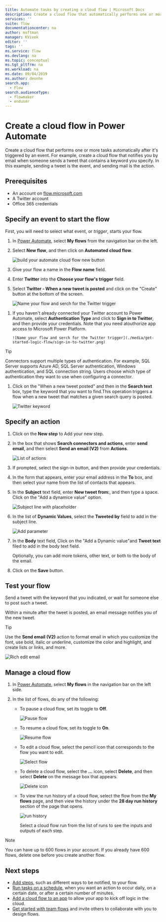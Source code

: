 ```yaml
---
title: Automate tasks by creating a cloud flow | Microsoft Docs
description: Create a cloud flow that automatically performs one or more actions, such as sending email, when events like someone adding a row to a SharePoint list occur.
services: ''
suite: flow
documentationcenter: na
author: msftman
manager: KVivek
editor: ''
tags: ''
ms.service: flow
ms.devlang: na
ms.topic: conceptual
ms.tgt_pltfrm: na
ms.workload: na
ms.date: 09/04/2019
ms.author: deonhe
search.app: 
  - Flow
search.audienceType: 
  - flowmaker
  - enduser
---
```

# Create a cloud flow in Power Automate

Create a cloud flow that performs one or more tasks automatically after it's triggered by an event. For example, create a cloud flow that notifies you by email when someone sends a tweet that contains a keyword you specify. In this example, sending a tweet is the event, and sending mail is the action.

## Prerequisites

* An account on [flow.microsoft.com](https://flow.microsoft.com)
* A Twitter account
* Office 365 credentials

## Specify an event to start the flow

First, you will need to select what event, or *trigger*, starts your flow.

1. In [Power Automate](https://flow.microsoft.com), select **My flows** from the navigation bar on the left.

1. Select **New flow**, and then click on **Automated cloud flow**. 

     ![build your automate cloud flow new button](./media/get-started-logic-flow/build-your-automated-cloud-flow.png)

1. Give your flow a name in the **Flow name** field.

1. Enter **Twitter** into the **Choose your flow's trigger** field.

1. Select **Twitter - When a new tweet is posted** and click on the "Create" button at the bottom of the screen.

   ![Name your flow and serch for the Twitter trigger](./media/get-started-logic-flow/name-search-trigger.png)


<!-- 1. Select the **Search hundreds of connectors and triggers** box at the bottom of the screen, enter **Twitter** in the box that says **Search all connectors and triggers**, and then select **Twitter - When a new tweet is posted**.

    ![Twitter event](./media/get-started-logic-flow/twitter-search.png) -->
     
1. If you haven't already connected your Twitter account to Power Automate, select **Authentication Type** and click to **Sign in to Twitter**, and then provide your credentials. Note that you need atouthorize app access to Microsoft Power Platform.  

       ![Name your flow and serch for the Twitter trigger](./media/get-started-logic-flow/sign-in-to-twitter.png)
       
       
 >[!TIP]
   >Connectors support multiple types of authentication. For example, SQL Server supports Azure AD, SQL Server authentication, Windows authentication, and SQL connection string. Users choose which type of authentication they want to use when configuring a connector.

1. Click on the "When a new tweet posted" and then in the **Search text** box, type the keyword that you want to find.This operation triggers a flow when a new tweet that matches a given search query is posted.

    ![Twitter keyword](./media/get-started-logic-flow/twitter-keyword.png)

## Specify an action

1. Click on the **New step** to Add your new step.

    <!-- ![Add action](./media/get-started-logic-flow/add-action-icon.png) -->

1. In the box that shows **Search connectors and actions**, enter **send email**, and then select **Send an email (V2)** from **Actions**.

    ![List of actions](./media/get-started-logic-flow/send-email.png)

1. If prompted, select the sign-in button, and then provide your credentials.

1. In the form that appears, enter your email address in the **To** box, and then select your name from the list of contacts that appears.

1. In the **Subject** text field, enter **New tweet from:**, and then type a space. Click on the "Add a dynamice value" option. 

    ![Subject line with placeholder](./media/get-started-logic-flow/message-token.png)
1. In the list of **Dynamic Values**, select the **Tweeted by** field to add in the subject line.

    ![Add parameter](./media/get-started-logic-flow/add-parameter.png)
1. In the **Body** text field, Click on the "Add a Dynamic value"and **Tweet text** filed to add in the body text field.

   Optionally, you can add more tokens, other text, or both to the body of the email.
1. Click on the **Save** button.

    <!-- ![Select the Create flow button](./media/get-started-logic-flow/create-button.png) -->
<!-- 1. Select **Done** to update the list of flows.

     ![Select the done button](./media/get-started-logic-flow/done-button.png) -->

## Test your flow

Send a tweet with the keyword that you indicated, or wait for someone else to post such a tweet.

Within a minute after the tweet is posted, an email message notifies you of the new tweet.

> [!TIP]
> Use the **Send email (V2)** action to format email in which you customize the font, use bold, italic or underline, customize the color and highlight, and create lists or links, and more.

![Rich edit email](media/get-started-logic-flow/email-rich-text.png)

## Manage a cloud flow

1. In [Power Automate](https://flow.microsoft.com), select **My flows** in the navigation bar on the left side.
1. In the list of flows, do any of the following:

   * To pause a cloud flow, set its toggle to **Off**.

       ![Pause flow](./media/get-started-logic-flow/pause-flow.png)
   * To resume a cloud flow, set its toggle to **On**.

       ![Resume flow](./media/get-started-logic-flow/resume-flow.png)
   * To edit a cloud flow, select the pencil icon that corresponds to the flow you want to edit.

       ![Select flow](./media/get-started-logic-flow/select-flow.png)
   * To delete a cloud flow, select the **...** icon, select **Delete**, and then select **Delete** on the message box that appears.

       ![Delete icon](./media/get-started-logic-flow/delete-icon.png)
   * To view the run history of a cloud flow, select the flow from the **My flows** page, and then view the history under the **28 day run history** section of the page that opens.

       ![run history](./media/get-started-logic-flow/run-history.png)

     Select a cloud flow run from the list of runs to see the inputs and outputs of each step.

> [!NOTE]
> You can have up to 600 flows in your account. If you already have 600 flows, delete one before you create another flow.
>
>

## Next steps

* [Add steps](multi-step-logic-flow.md), such as different ways to be notified, to your flow.
* [Run tasks on a schedule](run-scheduled-tasks.md), when you want an action to occur daily, on a certain date, or after a certain number of minutes.
* [Add a cloud flow to an app](https://powerapps.microsoft.com/tutorials/using-logic-flows/) to allow your app to kick off logic in the cloud.
* [Get started with team flows](create-team-flows.md) and invite others to collaborate with you to design flows.
